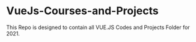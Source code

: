 # VueJs-Courses-and-Projects
This Repo is designed to contain all VUE.JS Codes and Projects Folder for 2021.
